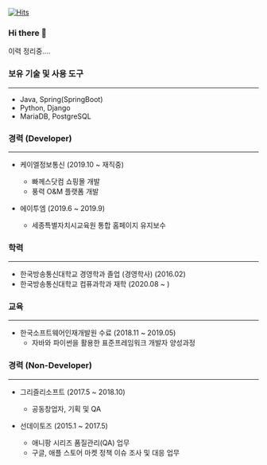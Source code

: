 [![Hits](https://hits.seeyoufarm.com/api/count/incr/badge.svg?url=https%3A%2F%2Fgithub.com%2Fharpuria)](https://hits.seeyoufarm.com)

### Hi there 👋
이력 정리중....
<!--
**harpuria/harpuria** is a ✨ _special_ ✨ repository because its `README.md` (this file) appears on your GitHub profile.

Here are some ideas to get you started:

- 🔭 I’m currently working on ...
- 🌱 I’m currently learning ...
- 👯 I’m looking to collaborate on ...
- 🤔 I’m looking for help with ...
- 💬 Ask me about ...
- 📫 How to reach me: ...
- 😄 Pronouns: ...
- ⚡ Fun fact: ...
-->

### 보유 기술 및 사용 도구
----
+ Java, Spring(SpringBoot)
+ Python, Django
+ MariaDB, PostgreSQL


### 경력 (Developer)
----
+ 케이엘정보통신 (2019.10 ~ 재직중)
  + 빠께스닷컴 쇼핑몰 개발
  + 풍력 O&M 플랫폼 개발
  
+ 에이투엠 (2019.6 ~ 2019.9)
  + 세종특별자치시교육원 통합 홈페이지 유지보수


### 학력
----
+ 한국방송통신대학교 경영학과 졸업 (경영학사) (2016.02)
+ 한국방송통신대학교 컴퓨과학과 재학 (2020.08 ~ )


### 교육
----
+ 한국소프트웨어인재개발원 수료 (2018.11 ~ 2019.05)
  + 자바와 파이썬을 활용한 표준프레임워크 개발자 양성과정


### 경력 (Non-Developer)
----
+ 그리즐리소프트 (2017.5 ~ 2018.10)
  + 공동창업자, 기획 및 QA
  
+ 선데이토즈 (2015.1 ~ 2017.5)
  + 애니팡 시리즈 품질관리(QA) 업무
  + 구글, 애플 스토어 마켓 정책 이슈 조사 및 대응 업무
